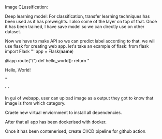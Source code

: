 Image CLassification:

Deep learning model: For classification, transfer learning techniques has been used as it has preweights. I also some of the layer on top of that. 
Once it has been trained, I have save model so we can directly use on other dataset. 

Now we have to make API so we can predict label according to that. we will use flask for creating web app. 
let's take an example of flask:
from flask import Flask
'''
app = Flask(__name__)

@app.route("/")
def hello_world():
    return "<p>Hello, World!</p>"

'''

In gui of webapp, user can upload image as a output they got to know that image is from which category. 

Craete new virtual enviornment to install all dependencies. 

After that all app has been dockerised with docker. 

Once it has been contenerised, create CI/CD pipeline for github action.



